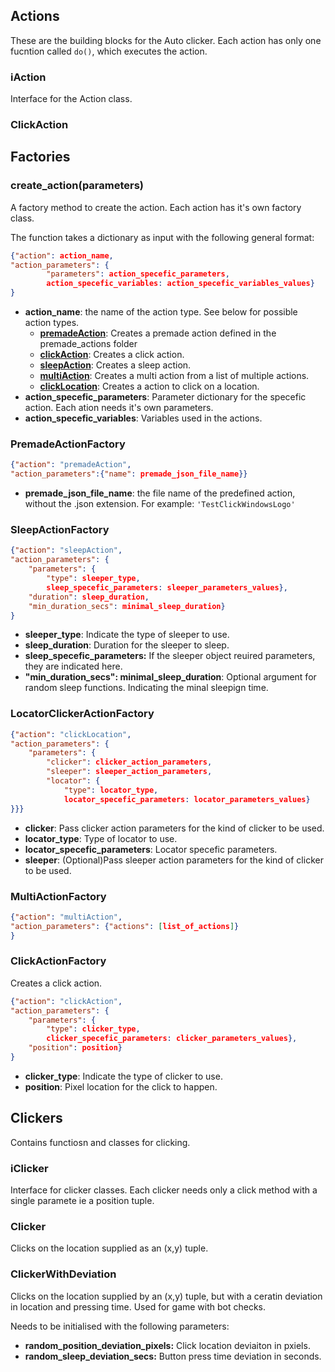 ## Actions
These are the building blocks for the Auto clicker. Each action has only one fucntion called `do()`, which executes the action.
### iAction
Interface for the Action class.
### ClickAction

## Factories
### create_action(parameters)
A factory method to create the action. Each action has it's own factory class.

The function takes a dictionary as input with the following general format:

```json
{"action": action_name,
"action_parameters": {
        "parameters": action_specefic_parameters,
        action_specefic_variables: action_specefic_variables_values}
}
```
- **action_name**: the name of the action type. See below for possible action types.
    - **[premadeAction](#PremadeActionFactory)**: Creates a premade action defined in the premade_actions folder
    - **[clickAction](#ClickActionFactory)**: Creates a click action.
    - **[sleepAction](#SleepActionFactory)**: Creates a sleep action.
    - **[multiAction](#MultiActionFactory)**: Creates a multi action from a list of multiple actions.
    - **[clickLocation](#LocatorClickerActionFactory)**: Creates a action to click on a location.
- **action_specefic_parameters**: Parameter dictionary for the specefic action. Each ation needs it's own parameters.
- **action_specefic_variables**: Variables used in the actions.

### PremadeActionFactory

```json
{"action": "premadeAction",
"action_parameters":{"name": premade_json_file_name}}
```
- **premade_json_file_name**: the file name of the predefined action, without the .json extension. For example: `'TestClickWindowsLogo'`
### SleepActionFactory

```json
{"action": "sleepAction",
"action_parameters": {
    "parameters": {
        "type": sleeper_type,
        sleep_specefic_parameters: sleeper_parameters_values},
    "duration": sleep_duration,
    "min_duration_secs": minimal_sleep_duration}
}
```
- **sleeper_type**: Indicate the type of sleeper to use.
- **sleep_duration**: Duration  for the sleeper to sleep.
- **sleep_specefic_parameters:** If the sleeper object reuired parameters, they are indicated here.
- **"min_duration_secs": minimal_sleep_duration**: Optional argument for random sleep functions. Indicating the minal sleepign time.
### LocatorClickerActionFactory
```json
{"action": "clickLocation",
"action_parameters": {
    "parameters": {
        "clicker": clicker_action_parameters,
        "sleeper": sleeper_action_parameters,
        "locator": {
            "type": locator_type,
            locator_specefic_parameters: locator_parameters_values}
}}}
```
- **clicker**: Pass clicker action parameters for the kind of clicker to be used.
- **locator_type**: Type of locator to use.
- **locator_specefic_parameters**: Locator specefic parameters.
- **sleeper**: (Optional)Pass sleeper action parameters for the kind of clicker to be used.

### MultiActionFactory
```json
{"action": "multiAction",
"action_parameters": {"actions": [list_of_actions]}
}
```
### ClickActionFactory
Creates a click action.
```json
{"action": "clickAction",
"action_parameters": {
    "parameters": {
        "type": clicker_type,
        clicker_specefic_parameters: clicker_parameters_values},
    "position": position}
}
```
- **clicker_type**: Indicate the type of clicker to use.
- **position**: Pixel location for the click to happen.
## Clickers
Contains functiosn and classes for clicking.
### iClicker
Interface for clicker classes. Each clicker needs only a click method with a single paramete ie a position tuple.
### Clicker
Clicks on the location supplied as an (x,y) tuple.
### ClickerWithDeviation
Clicks on the location supplied by an (x,y) tuple, but with a ceratin deviation in location and pressing time. Used for game with bot checks.

Needs to be initialised with the following parameters:
- **random_position_deviation_pixels:** Click location deviaiton in pxiels.
- **random_sleep_deviation_secs:** Button press time deviation in seconds.
